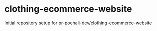 # clothing-ecommerce-website

Initial repository setup for pr-poehali-dev/clothing-ecommerce-website